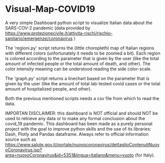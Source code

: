 # Visual-Map-COVID19
A very simple Dashboard python script to visualize Italian data about the SARS-COV-2 pandemic (data provided by https://www.protezionecivile.it/attivita-rischi/rischio-sanitario/emergenze/coronavirus )

The 'regioni.py' script returns the (little choropleth) map of Italian regions with different colors (unfortunately it needs to be zoomed a bit). 
Each region is colored according to the parameter that is given by the user (like the total amount of infected people or the total amount of death, and other). The color intensity meaning can be understood reading the side color-scale.

The 'graph.py' script returns a linechart based on the parameter that is given by the user (like the amount of total lab-tested covid cases or the total amount of hospitalized people, and other).

Both the previous mentioned scripts needs a csv file from which to read the data.

IMPORTAN DISCLAIMER: this dashboard is NOT official and should NOT be used to retrieve any data or to make any formal conclusion about the covid_19 pandemic. This dashboard has been made as a purely personal project with the goal to improve python skills and the use of its libraries: Dash, Plotly and Pandas dataframe.
Always refer to official information source such as https://www.salute.gov.it/portale/nuovocoronavirus/dettaglioContenutiNuovoCoronavirus.jsp?area=nuovoCoronavirus&id=5351&lingua=italiano&menu=vuoto (for Italy).

